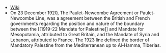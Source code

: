 - [Wiki](https://en.wikipedia.org/wiki/Paulet%E2%80%93Newcombe_Agreement)
- On 23 December 1920, The Paulet–Newcombe Agreement or Paulet-Newcombe Line, was a agreement between the British and French governments regarding the position and nature of the boundary between the [[1919-22 Mandate for Palestine]] and Mandate for Mesopotamia, attributed to Great Britain, and the Mandate of Syria and Lebanon, attributed to France. The 1923 line defined the border of Mandatory Palestine from the Mediterranean up to Al-Hamma, Tiberias.
